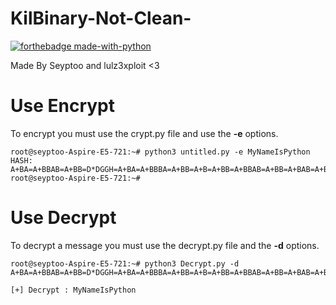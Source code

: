# KilBinary-Not-Clean-

[![forthebadge made-with-python](http://ForTheBadge.com/images/badges/made-with-python.svg)](https://www.python.org/)

Made By Seyptoo and lulz3xploit <3

# Use Encrypt

To encrypt you must use the crypt.py file and use the **-e** options.

    root@seyptoo-Aspire-E5-721:~# python3 untitled.py -e MyNameIsPython
    HASH: A+BA=A+BBAB=A+BB=D*DGGH=A+BA=A+BBBA=A+BB=A+B=A+BB=A+BBAB=A+BB=A+BAB=A+BA=A+BAAB=A+BB=D*DDDH=A+BA=B+JJJJ=A+BB=D*DGGH=A+BB=C*FAFA=A+BB=A+BAAA=A+BB=A+BBBB=A+BB=A+BBBA=
    root@seyptoo-Aspire-E5-721:~#
    
# Use Decrypt

To decrypt a message you must use the decrypt.py file and the **-d** options.

    root@seyptoo-Aspire-E5-721:~# python3 Decrypt.py -d A+BA=A+BBAB=A+BB=D*DGGH=A+BA=A+BBBA=A+BB=A+B=A+BB=A+BBAB=A+BB=A+BAB=A+BA=A+BAAB=A+BB=D*DDDH=A+BA=B+JJJJ=A+BB=D*DGGH=A+BB=C*FAFA=A+BB=A+BAAA=A+BB=A+BBBB=A+BB=A+BBBA=

    [+] Decrypt : MyNameIsPython
